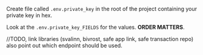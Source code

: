 Create file called `.env.private_key` in the root of the project containing your private key in hex.

Look at the `.env.private_key_FIELDS` for the values. **ORDER MATTERS**. 

//TODO, link libraries (svalinn, bivrost, safe app link, safe transaction repo) also point out which endpoint should be used.